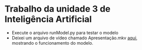 # Trabalho da unidade 3 de Inteligência Artificial

* Execute o arquivo runModel.py para testar o modelo
* Deixei um arquivo de vídeo chamado Apresentação.mkv [aqui](https://github.com/warlikerichard/AI-voice2piano/blob/master/Apresenta%C3%A7%C3%A3o.mkv), mostrando o funcionamento do modelo.
